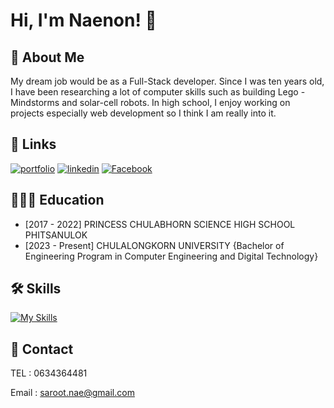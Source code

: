 
# Hi, I'm Naenon! 👋


## 🚀 About Me
My dream job would be as a Full-Stack developer. Since I was ten years old, I have been researching a lot of computer skills such as building Lego - Mindstorms and solar-cell robots. In high school, I enjoy working on projects especially web development so I think I am really into it.

## 🔗 Links
[![portfolio](https://img.shields.io/badge/my_portfolio-000?style=for-the-badge&logo=ko-fi&logoColor=white)](https://saroot-portfolio.onrender.com/)
[![linkedin](https://img.shields.io/badge/linkedin-0A66C2?style=for-the-badge&logo=linkedin&logoColor=white)](https://www.linkedin.com/in/saroot-areerattanawetch/)
[![Facebook](https://img.shields.io/badge/facebook-1DA1F2?style=for-the-badge&logo=facebook&logoColor=white)](https://web.facebook.com/saroot.areerattanawetch/)



## 👨🏼‍💻 Education
- [2017 - 2022] PRINCESS CHULABHORN SCIENCE HIGH SCHOOL PHITSANULOK
- [2023 - Present] CHULALONGKORN UNIVERSITY {Bachelor of Engineering Program in Computer Engineering and Digital Technology}


## 🛠 Skills
[![My Skills](https://skillicons.dev/icons?i=cpp,html,css,javascript,typescript,react,nodejs,java)](https://skillicons.dev)


## 💼 Contact
TEL : 0634364481

Email : saroot.nae@gmail.com




